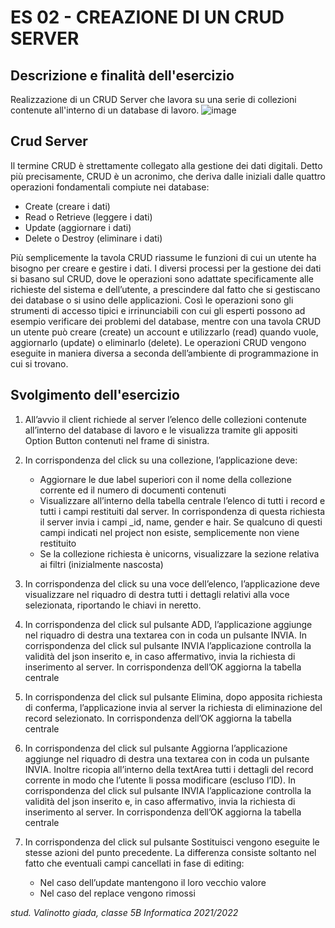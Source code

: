 # ES 02 - CREAZIONE DI UN CRUD SERVER

## Descrizione e finalità dell'esercizio
Realizzazione di un CRUD Server che lavora su una serie di collezioni contenute all'interno di un database di lavoro.
![image](https://user-images.githubusercontent.com/62563624/145955061-824e100c-b12e-4ba4-9c2a-f070aa0cae05.png)


## Crud Server
Il termine CRUD è strettamente collegato alla gestione dei dati digitali. Detto più precisamente, CRUD è un acronimo, che deriva dalle iniziali dalle quattro operazioni fondamentali compiute nei database:
- Create (creare i dati)
- Read o Retrieve (leggere i dati)
- Update (aggiornare i dati)
- Delete o Destroy (eliminare i dati)

Più semplicemente la tavola CRUD riassume le funzioni di cui un utente ha bisogno per creare e gestire i dati. I diversi processi per la gestione dei dati si basano sul CRUD, dove le operazioni sono adattate specificamente alle richieste del sistema e dell’utente, a prescindere dal fatto che si gestiscano dei database o si usino delle applicazioni. Così le operazioni sono gli strumenti di accesso tipici e irrinunciabili con cui gli esperti possono ad esempio verificare dei problemi del database, mentre con una tavola CRUD un utente può creare (create) un account e utilizzarlo (read) quando vuole, aggiornarlo (update) o eliminarlo (delete). Le operazioni CRUD vengono eseguite in maniera diversa a seconda dell’ambiente di programmazione in cui si trovano.

## Svolgimento dell'esercizio
1. All’avvio il client richiede al server l’elenco delle collezioni contenute all’interno del database di lavoro e le visualizza tramite gli appositi Option Button contenuti nel frame di sinistra.
2. In corrispondenza del click su una collezione, l’applicazione deve:
    - Aggiornare le due label superiori con il nome della collezione corrente ed il numero di documenti contenuti
    - Visualizzare all’interno della tabella centrale l’elenco di tutti i record e tutti i campi restituiti dal server. In corrispondenza di questa richiesta il server invia i campi _id, name, gender e hair. Se qualcuno di questi campi indicati nel project non esiste, semplicemente non viene restituito
    - Se la collezione richiesta è unicorns, visualizzare la sezione relativa ai filtri (inizialmente nascosta)

3. In corrispondenza del click su una voce dell’elenco, l’applicazione deve visualizzare nel riquadro di destra tutti i dettagli relativi alla voce selezionata, riportando le chiavi in neretto.
4. In corrispondenza del click sul pulsante ADD, l’applicazione aggiunge nel riquadro di destra una textarea con in coda un pulsante INVIA. In corrispondenza del click sul pulsante INVIA l’applicazione controlla la validità del json inserito e, in caso affermativo, invia la richiesta di inserimento al server. In corrispondenza dell’OK aggiorna la tabella centrale
5. In corrispondenza del click sul pulsante Elimina, dopo apposita richiesta di conferma, l’applicazione invia al server la richiesta di eliminazione del record selezionato. In corrispondenza dell’OK aggiorna la tabella centrale
6. In corrispondenza del click sul pulsante Aggiorna l’applicazione aggiunge nel riquadro di destra una textarea con in coda un pulsante INVIA. Inoltre ricopia all’interno della textArea tutti i dettagli del record corrente in modo che l’utente li possa modificare (escluso l’ID). In corrispondenza del click sul pulsante INVIA l’applicazione controlla la validità del json inserito e, in caso affermativo, invia la richiesta di inserimento al server. In corrispondenza dell’OK aggiorna la tabella centrale
7. In corrispondenza del click sul pulsante Sostituisci vengono eseguite le stesse azioni del punto precedente. La differenza consiste soltanto nel fatto che eventuali campi cancellati in fase di editing:
    - Nel caso dell’update mantengono il loro vecchio valore
    - Nel caso del replace vengono rimossi


_stud. Valinotto giada, classe 5B Informatica 2021/2022_
